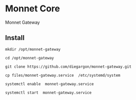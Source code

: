 # Monnet Core

Monnet Gateway

## Install

```
mkdir /opt/monnet-gateway

cd /opt/monnet-gateway

git clone https://github.com/diegargon/monnet-gateway.git

cp files/monnet-gateway.service  /etc/systemd/system

systemctl enable  monnet-gateway.service

systemctl start  monnet-gateway.service
```
